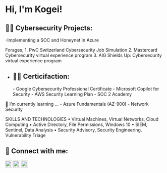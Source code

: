 <h1>Hi, I'm Kogei! 

<h2>👨‍💻 Cybersecurity Projects:</h2>
 -Implementing a SOC and Honeynet in Azure

 Forages;
     1. PwC Switzerland Cybersecurity Job Simulation 
     2. Mastercard Cybersecurity virtual experience program
     3. AIG Shields Up: Cybersecurity virtual experience program

  -  <h2>👨‍💻 Certicifaction:</h2>
      - Google Cybersecurity Professional Certificate
      - Microsoft Copilot for Security
      - AWS Security Learning Plan
      - SOC 2 Academy
🌱 I’m currently learning ...
      - Azure Fundamentals (AZ-900)
      - Network Security

SKILLS AND TECHNOLOGIES
• Virtual Machines, Virtual Networks, Cloud Computing
• Active Directory, File Permissions, Windows 10
• SIEM, Sentinel, Data Analysis
• Security Advisory, Security Engineering, Vulnerability Triage
 


<h2> 🤳 Connect with me:</h2>

[<img align="left" alt="JoshMadakor | Twitter" width="22px" src="https://cdn.jsdelivr.net/npm/simple-icons@v3/icons/twitter.svg" />][twitter]
[<img align="left" alt="JoshMadakor | LinkedIn" width="22px" src="https://cdn.jsdelivr.net/npm/simple-icons@v3/icons/linkedin.svg" />][linkedin]
[<img align="left" alt="JoshMadakor | Instagram" width="22px" src="https://cdn.jsdelivr.net/npm/simple-icons@v3/icons/instagram.svg" />][instagram]

[twitter]: https://twitter.com/kirwa28
[instagram]: https://www.instagram.com/kogei.10/
[linkedin]: https://www.linkedin.com/in/kogei/

<!--
**joshmadakor1/joshmadakor1** is a ✨ _special_ ✨ repository because its `README.md` (this file) appears on your GitHub profile.

Here are some ideas to get you started:

- 🔭 I’m currently working on ...
- 🌱 I’m currently learning ...
- 👯 I’m looking to collaborate on ...
- 🤔 I’m looking for help with ...
- 💬 Ask me about ...
- 📫 How to reach me: ...
- 😄 Pronouns: ...
- ⚡ Fun fact: ...
-->
